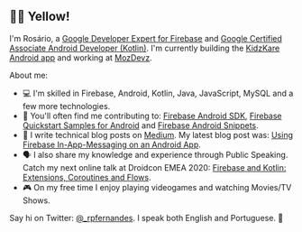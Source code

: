 ## :wave::smiley: Yellow!

I'm Rosário, a [Google Developer Expert for Firebase](#TODO_Add_link) and [Google Certified Associate Android Developer (Kotlin)](https://www.credential.net/9a5bf0e6-f5a9-4552-9b9a-e84c7b821c09). I'm currently building the [KidzKare Android app](https://play.google.com/store/apps/details?id=mz.co.kidzkare.vaccines) and working at [MozDevz](https://github.com/mozdevz).

About me:
- :computer: I'm skilled in Firebase, Android, Kotlin, Java, JavaScript, MySQL and a few more technologies.
- :busts_in_silhouette:  You'll often find me contributing to:
[Firebase Android SDK](https://github.com/firebase/firebase-android-sdk),
[Firebase Quickstart Samples for Android](https://github.com/firebase/quickstart-android)
and [Firebase Android Snippets](https://github.com/firebase/snippets-android).
- :memo: I write technical blog posts on [Medium](https://medium.com/@rosariopfernandes). My latest blog post
 was: [Using Firebase In-App-Messaging on an Android App](https://proandroiddev.com/using-firebase-in-app-messaging-on-an-android-app-f2802757f00b).
- :speaking_head: I also share my knowledge and experience through Public Speaking. Catch my next online talk at Droidcon EMEA 2020: [Firebase and Kotlin: Extensions, Coroutines and Flows](https://www.online.droidcon.com/emea-speaker/ros%C3%A1rio-pereira-fernandes).
- :video_game: On my free time I enjoy playing videogames and watching Movies/TV Shows.

Say hi on Twitter: [@_rpfernandes](_rpfernandes). I speak both English and Portuguese. 🙂

